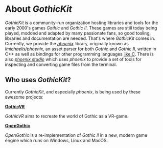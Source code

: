# About _GothicKit_

_GothicKit_ is a community-run organization hosting libraries and tools for the early 2000's games _Gothic_ and _Gothic II_. These games are still today being played, modded and adapted by many passionate fans, so good tooling, libraries and documentation are needed. That's where _GothicKit_ comes in. Currently, we provide the [_phoenix_](https://github.com/lmichaelis/phoenix) library, originally known as _lmichaelis/phoenix_, an asset parser for both _Gothic_ and _Gothic II_, written in C++ as well as bindings for other programming languages [like C](https://github.com/GothicKit/phoenix-shared-interface). There is also [_phoenix studio_](https://github.com/GothicKit/phoenix-studio) which uses _phoenix_ to provide a set of tools for inspecting and converting game files from the terminal.

## Who uses _GothicKit_?

Currently _GothicKit_, and especially _phoenix_, is being used by these awesome projects:

[**GothicVR**](https://github.com/GothicVRProject/unZENity-VR)

_GothicVR_ aims to recreate the world of Gothic as a VR-game.

[**OpenGothic**](https://github.com/Try/OpenGothic/)

_OpenGothic_ is a re-implementation of _Gothic II_ in a new, modern game engine which runs on Windows, Linux and MacOS.

